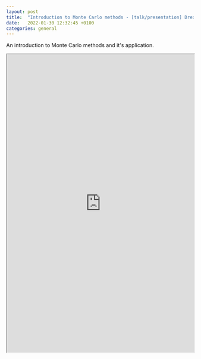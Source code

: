 ```yaml
---
layout: post
title:  "Introduction to Monte Carlo methods - [talk/presentation] Drexel Algorithm & Data Structure club"
date:   2022-01-30 12:32:45 +0100
categories: general
---
```

An introduction to Monte Carlo methods and it's application.

<iframe src="https://drive.google.com/file/d/11oyJPB_sSnX1K9Rbb1waCPvwwSZ04n-F/preview" width="100%" height="800" scrollbar=0 view=Fit></iframe>
